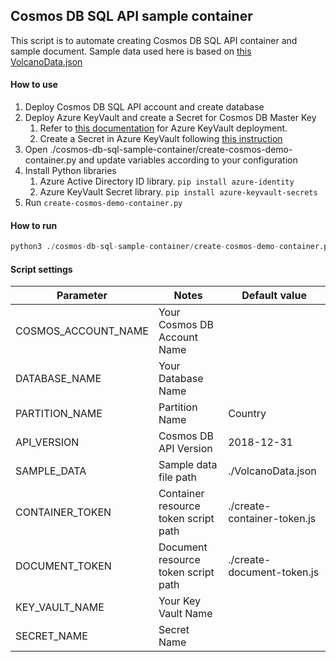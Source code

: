 ## Cosmos DB SQL API sample container

This script is to automate creating Cosmos DB SQL API container and sample document. Sample data used here is based on [this VolcanoData.json](https://github.com/Azure-Samples/azure-cosmos-db-sample-data/blob/main/SampleData/VolcanoData.json)

#### How to use

1. Deploy Cosmos DB SQL API account and create database
1. Deploy Azure KeyVault and create a Secret for Cosmos DB Master Key
    1. Refer to [this documentation](https://docs.microsoft.com/en-us/azure/key-vault/general/quick-create-portal) for Azure KeyVault deployment.
    2. Create a Secret in Azure KeyVault following [this instruction](https://docs.microsoft.com/azure/cosmos-db/access-secrets-from-keyvault) 
1. Open ./cosmos-db-sql-sample-container/create-cosmos-demo-container.py and update variables according to your configuration
1. Install Python libraries
    1. Azure Active Directory ID library. `pip install azure-identity`
    1. Azure KeyVault Secret library. `pip install azure-keyvault-secrets`
1. Run `create-cosmos-demo-container.py`

#### How to run

```Python
python3 ./cosmos-db-sql-sample-container/create-cosmos-demo-container.py -c <Container Name>
```

#### Script settings

|Parameter|Notes|Default value|
|---|---|---|
|COSMOS_ACCOUNT_NAME|Your Cosmos DB Account Name||
|DATABASE_NAME| Your Database Name||
|PARTITION_NAME|Partition Name|Country|
|API_VERSION|Cosmos DB API Version|2018-12-31|
|SAMPLE_DATA|Sample data file path|./VolcanoData.json|
|CONTAINER_TOKEN|Container resource token script path|./create-container-token.js|
|DOCUMENT_TOKEN|Document resource token script path|./create-document-token.js|
|KEY_VAULT_NAME|Your Key Vault Name|
|SECRET_NAME|Secret Name|
